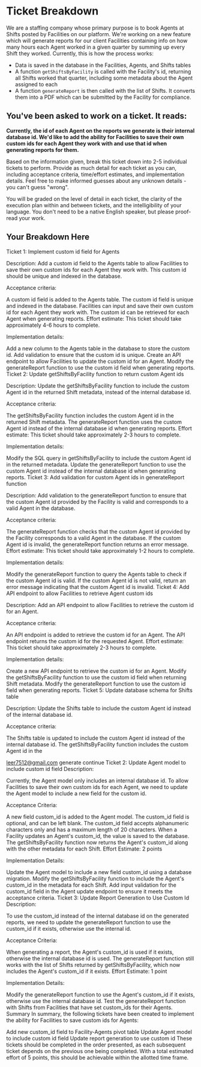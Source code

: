 # Ticket Breakdown

We are a staffing company whose primary purpose is to book Agents at Shifts posted by Facilities on our platform. We're working on a new feature which will generate reports for our client Facilities containing info on how many hours each Agent worked in a given quarter by summing up every Shift they worked. Currently, this is how the process works:

- Data is saved in the database in the Facilities, Agents, and Shifts tables
- A function `getShiftsByFacility` is called with the Facility's id, returning all Shifts worked that quarter, including some metadata about the Agent assigned to each
- A function `generateReport` is then called with the list of Shifts. It converts them into a PDF which can be submitted by the Facility for compliance.

## You've been asked to work on a ticket. It reads:

**Currently, the id of each Agent on the reports we generate is their internal database id. We'd like to add the ability for Facilities to save their own custom ids for each Agent they work with and use that id when generating reports for them.**

Based on the information given, break this ticket down into 2-5 individual tickets to perform. Provide as much detail for each ticket as you can, including acceptance criteria, time/effort estimates, and implementation details. Feel free to make informed guesses about any unknown details - you can't guess "wrong".

You will be graded on the level of detail in each ticket, the clarity of the execution plan within and between tickets, and the intelligibility of your language. You don't need to be a native English speaker, but please proof-read your work.

## Your Breakdown Here

Ticket 1: Implement custom id field for Agents

Description:
Add a custom id field to the Agents table to allow Facilities to save their own custom ids for each Agent they work with. This custom id should be unique and indexed in the database.

Acceptance criteria:

A custom id field is added to the Agents table.
The custom id field is unique and indexed in the database.
Facilities can input and save their own custom id for each Agent they work with.
The custom id can be retrieved for each Agent when generating reports.
Effort estimate:
This ticket should take approximately 4-6 hours to complete.

Implementation details:

Add a new column to the Agents table in the database to store the custom id.
Add validation to ensure that the custom id is unique.
Create an API endpoint to allow Facilities to update the custom id for an Agent.
Modify the generateReport function to use the custom id field when generating reports.
Ticket 2: Update getShiftsByFacility function to return custom Agent ids

Description:
Update the getShiftsByFacility function to include the custom Agent id in the returned Shift metadata, instead of the internal database id.

Acceptance criteria:

The getShiftsByFacility function includes the custom Agent id in the returned Shift metadata.
The generateReport function uses the custom Agent id instead of the internal database id when generating reports.
Effort estimate:
This ticket should take approximately 2-3 hours to complete.

Implementation details:

Modify the SQL query in getShiftsByFacility to include the custom Agent id in the returned metadata.
Update the generateReport function to use the custom Agent id instead of the internal database id when generating reports.
Ticket 3: Add validation for custom Agent ids in generateReport function

Description:
Add validation to the generateReport function to ensure that the custom Agent id provided by the Facility is valid and corresponds to a valid Agent in the database.

Acceptance criteria:

The generateReport function checks that the custom Agent id provided by the Facility corresponds to a valid Agent in the database.
If the custom Agent id is invalid, the generateReport function returns an error message.
Effort estimate:
This ticket should take approximately 1-2 hours to complete.

Implementation details:

Modify the generateReport function to query the Agents table to check if the custom Agent id is valid.
If the custom Agent id is not valid, return an error message indicating that the custom Agent id is invalid.
Ticket 4: Add API endpoint to allow Facilities to retrieve Agent custom ids

Description:
Add an API endpoint to allow Facilities to retrieve the custom id for an Agent.

Acceptance criteria:

An API endpoint is added to retrieve the custom id for an Agent.
The API endpoint returns the custom id for the requested Agent.
Effort estimate:
This ticket should take approximately 2-3 hours to complete.

Implementation details:

Create a new API endpoint to retrieve the custom id for an Agent.
Modify the getShiftsByFacility function to use the custom id field when returning Shift metadata.
Modify the generateReport function to use the custom id field when generating reports.
Ticket 5: Update database schema for Shifts table

Description:
Update the Shifts table to include the custom Agent id instead of the internal database id.

Acceptance criteria:

The Shifts table is updated to include the custom Agent id instead of the internal database id.
The getShiftsByFacility function includes the custom Agent id in the

leer7512@gmail.com
generate continue
Ticket 2: Update Agent model to include custom id field
Description:

Currently, the Agent model only includes an internal database id. To allow Facilities to save their own custom ids for each Agent, we need to update the Agent model to include a new field for the custom id.

Acceptance Criteria:

A new field custom_id is added to the Agent model.
The custom_id field is optional, and can be left blank.
The custom_id field accepts alphanumeric characters only and has a maximum length of 20 characters.
When a Facility updates an Agent's custom_id, the value is saved to the database.
The getShiftsByFacility function now returns the Agent's custom_id along with the other metadata for each Shift.
Effort Estimate: 2 points

Implementation Details:

Update the Agent model to include a new field custom_id using a database migration.
Modify the getShiftsByFacility function to include the Agent's custom_id in the metadata for each Shift.
Add input validation for the custom_id field in the Agent update endpoint to ensure it meets the acceptance criteria.
Ticket 3: Update Report Generation to Use Custom Id
Description:

To use the custom_id instead of the internal database id on the generated reports, we need to update the generateReport function to use the custom_id if it exists, otherwise use the internal id.

Acceptance Criteria:

When generating a report, the Agent's custom_id is used if it exists, otherwise the internal database id is used.
The generateReport function still works with the list of Shifts returned by getShiftsByFacility, which now includes the Agent's custom_id if it exists.
Effort Estimate: 1 point

Implementation Details:

Modify the generateReport function to use the Agent's custom_id if it exists, otherwise use the internal database id.
Test the generateReport function with Shifts from Facilities that have set custom_ids for their Agents.
Summary
In summary, the following tickets have been created to implement the ability for Facilities to save custom ids for Agents:

Add new custom_id field to Facility-Agents pivot table
Update Agent model to include custom id field
Update report generation to use custom id
These tickets should be completed in the order presented, as each subsequent ticket depends on the previous one being completed. With a total estimated effort of 5 points, this should be achievable within the allotted time frame.
